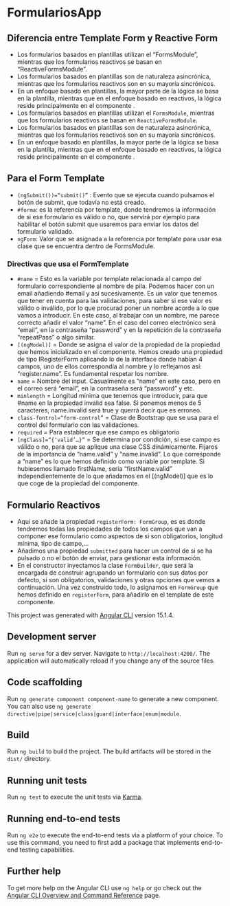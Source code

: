 # FormulariosApp

## Diferencia entre Template Form y Reactive Form

- Los formularios basados ​​en plantillas utilizan el “FormsModule”, mientras que los formularios reactivos se basan en “ReactiveFormsModule”.
- Los formularios basados ​​en plantillas son de naturaleza asincrónica, mientras que los formularios reactivos son en su mayoría sincrónicos.
- En un enfoque basado en plantillas, la mayor parte de la lógica se basa en la plantilla, mientras que en el enfoque basado en reactivos, la lógica reside principalmente en el componente .
- Los formularios basados ​​en plantillas utilizan el `FormsModule`, mientras que los formularios reactivos se basan en `ReactiveFormsModule`.
- Los formularios basados ​​en plantillas son de naturaleza asincrónica, mientras que los formularios reactivos son en su mayoría sincrónicos.
- En un enfoque basado en plantillas, la mayor parte de la lógica se basa en la plantilla, mientras que en el enfoque basado en reactivos, la lógica reside principalmente en el componente .

## Para el Form Template

- `(ngSubmit())=“submit()”` : Evento que se ejecuta cuando pulsamos el botón de submit, que todavía no está creado.
- `#forma`: es la referencia por template, donde tendremos la información de si ese formulario es válido o no, que servirá por ejemplo para habilitar el botón submit que usaremos para enviar los datos del formulario validado.
- `ngForm`: Valor que se asignada a la referencia por template para usar esa clase que se encuentra dentro de FormsModule.

### Directivas que usa el FormTemplate

- `#name` = Esto es la variable por template relacionada al campo del formulario correspondiente al nombre de pila. Podemos hacer con un email añadiendo #email y así sucesivamente. Es un valor que tenemos que tener en cuenta para las validaciones, para saber si ese valor es válido o inválido, por lo que procurad poner un nombre acorde a lo que vamos a introducir. En este caso, al trabajar con un nombre, me parece correcto añadir el valor “name”. En el caso del correo electrónico será “email”, en la contraseña “password” y en la repetición de la contraseña “repeatPass” o algo similar.
- `[(ngModel)]` = Donde se asigna el valor de la propiedad de la propiedad que hemos inicializado en el componente. Hemos creado una propiedad de tipo IRegisterForm aplicando lo de la interface donde habían 4 campos, uno de ellos correspondía al nombre y lo reflejamos así: “register.name”. Es fundamental respetar los nombre.
- `name` = Nombre del input. Casualmente es “name” en este caso, pero en el correo será “email”, en la contraseña será “password” y etc.
- `minlength` = Longitud mínima que tenemos que introducir, para que #name en la propiedad invalid sea false. Si ponemos menos de 5 caracteres, name.invalid será true y querrá decir que es erroneo.
- `class-fontrol=“form-control”` = Clase de Bootstrap que se usa para el control del formulario con las validaciones.
- `required` = Para establecer que ese campo es obligatorio
- `[ngClass]=“{‘valid’…}”` = Se determina por condición, si ese campo es válido o no, para que se aplique una clase CSS dinámicamente. Fijaros de la importancia de “name.valid” y “name.invalid”. Lo que corresponde a “name” es lo que hemos definido como variable por template. Si hubiesemos llamado firstName, sería “firstName.valid” independientemente de lo que añadamos en el [(ngModel)] que es lo que coge de la propiedad del componente.


## Formulario Reactivos

- Aquí se añade la propiedad `registerForm: FormGroup`, es es donde tendremos todas las propiedades de todos los campos que van a componer ese formulario como aspectos de si son obligatorios, longitud mínima, tipo de campo,…
- Añadimos una propiedad `submitted` para hacer un control de si se ha pulsado o no el botón de enviar, para gestionar esta información.
- En el constructor inyectamos la clase `FormBuilder`, que será la encargada de construir agrupando un formulario con sus datos por defecto, si son obligatorios, validaciones y otras opciones que vemos a continuación. Una vez construido todo, lo asignamos en `FormGroup` que hemos definido en `registerForm`, para añadirlo en el template de este componente.

This project was generated with [Angular CLI](https://github.com/angular/angular-cli) version 15.1.4.

## Development server

Run `ng serve` for a dev server. Navigate to `http://localhost:4200/`. The application will automatically reload if you change any of the source files.

## Code scaffolding

Run `ng generate component component-name` to generate a new component. You can also use `ng generate directive|pipe|service|class|guard|interface|enum|module`.

## Build

Run `ng build` to build the project. The build artifacts will be stored in the `dist/` directory.

## Running unit tests

Run `ng test` to execute the unit tests via [Karma](https://karma-runner.github.io).

## Running end-to-end tests

Run `ng e2e` to execute the end-to-end tests via a platform of your choice. To use this command, you need to first add a package that implements end-to-end testing capabilities.

## Further help

To get more help on the Angular CLI use `ng help` or go check out the [Angular CLI Overview and Command Reference](https://angular.io/cli) page.

